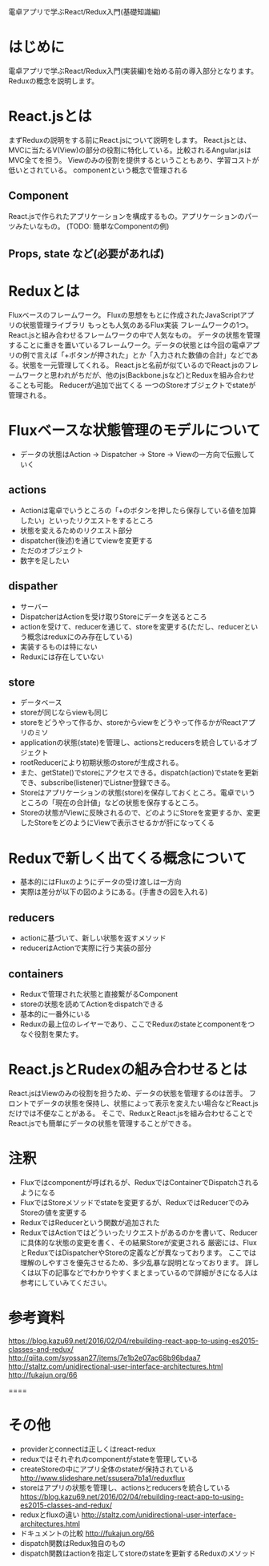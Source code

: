 電卓アプリで学ぶReact/Redux入門(基礎知識編)
# はじめに
電卓アプリで学ぶReact/Redux入門(実装編)を始める前の導入部分となります。
Reduxの概念を説明します。

# React.jsとは
まずReduxの説明をする前にReact.jsについて説明をします。
React.jsとは、MVCに当たるV(View)の部分の役割に特化している。比較されるAngular.jsはMVC全てを担う。
Viewのみの役割を提供するということもあり、学習コストが低いとされている。
componentという概念で管理される

## Component
React.jsで作られたアプリケーションを構成するもの。アプリケーションのパーツみたいなもの。
(TODO: 簡単なComponentの例)

## Props, state など(必要があれば)

# Reduxとは
Fluxベースのフレームワーク。
Fluxの思想をもとに作成されたJavaScriptアプリの状態管理ライブラリ
もっとも人気のあるFlux実装
フレームワークの1つ。React.jsと組み合わせるフレームワークの中で人気なもの。
データの状態を管理することに重きを置いているフレームワーク。データの状態とは今回の電卓アプリの例で言えば「+ボタンが押された」とか「入力された数値の合計」などである。状態を一元管理してくれる。
React.jsと名前が似ているのでReact.jsのフレームワークと思われがちだが、他のjs(Backbone.jsなど)とReduxを組み合わせることも可能。
Reducerが追加で出てくる
一つのStoreオブジェクトでstateが管理される。


# Fluxベースな状態管理のモデルについて

- データの状態はAction -> Dispatcher -> Store -> Viewの一方向で伝搬していく



## actions
- Actionは電卓でいうところの「+のボタンを押したら保存している値を加算したい」といったリクエストをするところ
- 状態を変えるためのリクエスト部分
- dispatcher(後述)を通じてviewを変更する
- ただのオブジェクト
- 数字を足したい

## dispather
- サーバー
- DispatcherはActionを受け取りStoreにデータを送るところ
- actionを受けて、reducerを通じて、storeを変更する(ただし、reducerという概念はreduxにのみ存在している)
- 実装するものは特にない
- Reduxには存在していない

## store
- データベース
- storeが同じならviewも同じ
- storeをどうやって作るか、storeからviewをどうやって作るかがReactアプリのミソ
- applicationの状態(state)を管理し、actionsとreducersを統合しているオブジェクト
- rootReducerにより初期状態のstoreが生成される。
- また、getState()でstoreにアクセスできる。dispatch(action)でstateを更新でき、subscribe(listener)でListner登録できる。
- Storeはアプリケーションの状態(store)を保存しておくところ。電卓でいうところの「現在の合計値」などの状態を保存するところ。
- Storeの状態がViewに反映されるので、どのようにStoreを変更するか、変更したStoreをどのようにViewで表示させるかが肝になってくる


# Reduxで新しく出てくる概念について
- 基本的にはFluxのようにデータの受け渡しは一方向
- 実際は差分が以下の図のようにある。(手書きの図を入れる)


## reducers
- actionに基づいて、新しい状態を返すメソッド
- reducerはActionで実際に行う実装の部分


## containers
- Reduxで管理された状態と直接繋がるComponent
- storeの状態を読めてActionをdispatchできる
- 基本的に一番外にいる
- Reduxの最上位のレイヤーであり、ここでReduxのstateとcomponentをつなぐ役割を果たす。



# React.jsとRudexの組み合わせるとは
React.jsはViewのみの役割を担うため、データの状態を管理するのは苦手。
フロントでデータの状態を保持し、状態によって表示を変えたい場合などReact.jsだけでは不便なことがある。
そこで、ReduxとReact.jsを組み合わせることでReact.jsでも簡単にデータの状態を管理することができる。



# 注釈
- Fluxではcomponentが呼ばれるが、ReduxではContainerでDispatchされるようになる
- FluxではStoreメソッドでstateを変更するが、ReduxではReducerでのみStoreの値を変更する
- ReduxではReducerという関数が追加された
- ReduxではActionではどういったリクエストがあるのかを書いて、Reducerに具体的な状態の変更を書く、その結果Storeが変更される
厳密には、FluxとReduxではDispatcherやStoreの定義などが異なっております。
ここでは理解のしやすさを優先させるため、多少乱暴な説明となっております。
詳しくは以下の記事などでわかりやすくまとまっているので詳細がきになる人は参考にしていみてください。


# 参考資料
https://blog.kazu69.net/2016/02/04/rebuilding-react-app-to-using-es2015-classes-and-redux/
http://qiita.com/syossan27/items/7e1b2e07ac68b96bdaa7
http://staltz.com/unidirectional-user-interface-architectures.html
http://fukajun.org/66

====

# その他
- providerとconnectは正しくはreact-redux
- reduxではそれぞれのcomponentがstateを管理している
- createStoreの中にアプリ全体のstateが保持されている
http://www.slideshare.net/ssusera7b1a1/reduxflux
- storeはアプリの状態を管理し、actionsとreducersを統合している
https://blog.kazu69.net/2016/02/04/rebuilding-react-app-to-using-es2015-classes-and-redux/
- reduxとfluxの違い
http://staltz.com/unidirectional-user-interface-architectures.html
- ドキュメントの比較
http://fukajun.org/66
- dispatch関数はRedux独自のもの
- dispatch関数はactionを指定してstoreのstateを更新するReduxのメソッド
